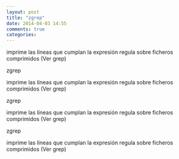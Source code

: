 ```yaml
---
layout: post
title: "zgrep"
date: 2014-04-03 14:55
comments: true
categories: 
---
```

imprime las líneas que cumplan la expresión regula sobre ficheros comprimidos (Ver grep)

zgrep

imprime las líneas que cumplan la expresión regula sobre ficheros comprimidos (Ver grep)

zgrep

imprime las líneas que cumplan la expresión regula sobre ficheros comprimidos (Ver grep)

zgrep

imprime las líneas que cumplan la expresión regula sobre ficheros comprimidos (Ver grep)

